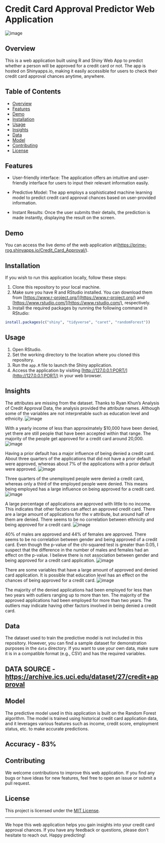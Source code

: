 # Credit Card Approval Predictor Web Application
![image](https://github.com/prime-rog/Credit_Card_Approval/assets/83567814/b729a74c-31d5-4621-984e-d6f6649ec6ac)



## Overview

This is a web application built using R and Shiny Web App to predict whether a person will be approved for a credit card or not. The app is hosted on Shinyapps.io, making it easily accessible for users to check their credit card approval chances anytime, anywhere.

## Table of Contents

- [Overview](#overview)
- [Features](#features)
- [Demo](#demo)
- [Installation](#installation)
- [Usage](#usage)
- [Insights](#insights)
- [Data](#data)
- [Model](#model)
- [Contributing](#contributing)
- [License](#license)
  

## Features

- User-friendly interface: The application offers an intuitive and user-friendly interface for users to input their relevant information easily.

- Predictive Model: The app employs a sophisticated machine learning model to predict credit card approval chances based on user-provided information.

- Instant Results: Once the user submits their details, the prediction is made instantly, displaying the result on the screen.

## Demo

You can access the live demo of the web application at(https://prime-rog.shinyapps.io/Credit_Card_Approval/).

## Installation

If you wish to run this application locally, follow these steps:

1. Clone this repository to your local machine.
2. Make sure you have R and RStudio installed. You can download them from [https://www.r-project.org/](https://www.r-project.org/) and [https://www.rstudio.com/](https://www.rstudio.com/), respectively.
3. Install the required packages by running the following command in RStudio:

```R
install.packages(c("shiny", "tidyverse", "caret", "randomForest"))
```

## Usage

1. Open RStudio.
2. Set the working directory to the location where you cloned this repository.
3. Run the `app.R` file to launch the Shiny application.
4. Access the application by visiting [http://127.0.0.1:PORT/](http://127.0.0.1:PORT/) in your web browser.

## Insights
The attributes are missing from the dataset. Thanks to Ryan Khun’s Analysis of Credit Approval Data, the analysis provided the attribute names. Although some of the variables are not interpretable such as education level and ethnicity.
![image](https://github.com/prime-rog/Credit_Card_Approval/assets/83567814/a0691e4b-5e71-418f-bcd6-24f5db74212f)

With a yearly income of less than approximately $10,000 have been denied, yet there are still people that have been accepted within that range. The majority of the people get approved for a credit card around 20,000.
![image](https://github.com/prime-rog/Credit_Card_Approval/assets/83567814/8c86a2fa-b6b4-4598-a136-b5c680fea0cc)

Having a prior default has a major influence of being denied a credit card. About three quarters of the applications that did not have a prior default were approved, whereas about 7% of the applications with a prior default were approved.
![image](https://github.com/prime-rog/Credit_Card_Approval/assets/83567814/3ed6a5dd-8074-410b-86d0-f8513cadf973)

Three quarters of the unemployed people were denied a credit card, whereas only a third of the employed people were denied. This means being employed has a large influence on being approved for a credit card.
![image](https://github.com/prime-rog/Credit_Card_Approval/assets/83567814/343c9a8b-99e3-41a4-bd6b-69e6bbf6d1fd)


A large percentage of applications are approved with little to no income. This indicates that other factors can affect an approved credit card.
There are a large amount of applications for the v attribute, but around half of them are denied. There seems to be no correlation between ethnicity and being approved for a credit card.
![image](https://github.com/prime-rog/Credit_Card_Approval/assets/83567814/7d071df8-7847-46e8-87ad-5b9df4ee19e5)

40% of males are approved and 44% of females are approved. There seems to be no correlation between gender and being approved of a credit card. Even though the p-value of the chi-squared test is greater than 0.05, I suspect that the difference in the number of males and females had an effect on the p-value. I believe there is not association between gender and being approved for a credit card application.
![image](https://github.com/prime-rog/Credit_Card_Approval/assets/83567814/3ebeb0d2-c700-4b62-9148-7d807d355375)

There are some variables that have a large amount of approved and denied card application. It is possible that education level has an effect on the chances of being approved for a credit card.
![image](https://github.com/prime-rog/Credit_Card_Approval/assets/83567814/7c62b775-04a3-4a03-91d3-13a999d54129)

The majority of the denied applications had been employed for less than two years with outliers ranging up to more than ten. The majority of the approved applications had been employed for more than two years. The outliers may indicate having other factors involved in being denied a credit card.


## Data

The dataset used to train the predictive model is not included in this repository. However, you can find a sample dataset for demonstration purposes in the `data` directory. If you want to use your own data, make sure it is in a compatible format (e.g., CSV) and has the required variables.

## DATA SOURCE - https://archive.ics.uci.edu/dataset/27/credit+approval

## Model

The predictive model used in this application is built on the Random Forest algorithm. The model is trained using historical credit card application data, and it leverages various features such as income, credit score, employment status, etc. to make accurate predictions.

## Accuracy - 83%

## Contributing

We welcome contributions to improve this web application. If you find any bugs or have ideas for new features, feel free to open an issue or submit a pull request.

## License

This project is licensed under the [MIT License](LICENSE).

---

We hope this web application helps you gain insights into your credit card approval chances. If you have any feedback or questions, please don't hesitate to reach out. Happy predicting!
